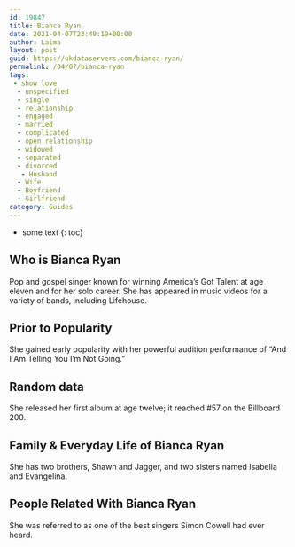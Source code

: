 ```yaml
---
id: 19847
title: Bianca Ryan
date: 2021-04-07T23:49:19+00:00
author: Laima
layout: post
guid: https://ukdataservers.com/bianca-ryan/
permalink: /04/07/bianca-ryan
tags:
 - show love
  - unspecified
  - single
  - relationship
  - engaged
  - married
  - complicated
  - open relationship
  - widowed
  - separated
  - divorced
   - Husband
  - Wife
  - Boyfriend
  - Girlfriend
category: Guides
---
```


* some text
{: toc}


## Who is Bianca Ryan
                  
                  
                  
Pop and gospel singer known for winning America&#8217;s Got Talent at age eleven and for her solo career. She has appeared in music videos for a variety of bands, including Lifehouse.
                  
              
            
              
            
                
                
                
## Prior to Popularity
                  
                  
                  
She gained early popularity with her powerful audition performance of &#8220;And I Am Telling You I&#8217;m Not Going.&#8221;
                  
              
            
              
            
                
                
                
## Random data
                  
                  
                  
She released her first album at age twelve; it reached #57 on the Billboard 200.
                  
              
            
              
            
                
                
                
## Family & Everyday Life of Bianca Ryan
                  
                  
                  
She has two brothers, Shawn and Jagger, and two sisters named Isabella and Evangelina.
                  
              
            
              
            
                
                
                
## People Related With Bianca Ryan
                  
                  
                  
She was referred to as one of the best singers Simon Cowell had ever heard.
                  
              
            
              
            
                
              
            
              
              
            
            
              
            
          
          
          